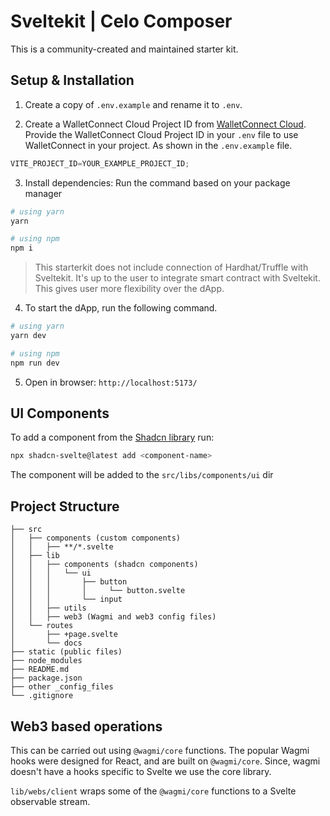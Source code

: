 # Sveltekit | Celo Composer

This is a community-created and maintained starter kit.

## Setup & Installation

1. Create a copy of `.env.example` and rename it to `.env`.

2. Create a WalletConnect Cloud Project ID from [WalletConnect Cloud](https://cloud.walletconnect.com/). Provide the WalletConnect Cloud Project ID in your `.env` file to use WalletConnect in your project. As shown in the `.env.example` file.

```typescript
VITE_PROJECT_ID=YOUR_EXAMPLE_PROJECT_ID;
```

3. Install dependencies: Run  the command based on your package manager

```bash
# using yarn
yarn 

# using npm
npm i
```

> This starterkit does not include connection of Hardhat/Truffle with Sveltekit. It's up to the user to integrate smart contract with Sveltekit. This gives user more flexibility over the dApp.

4. To start the dApp, run the following command.

```bash
# using yarn
yarn dev

# using npm
npm run dev
```

5. Open in browser: `http://localhost:5173/`
## UI Components

To add a component from the [Shadcn library](https://www.shadcn-svelte.com/) run:

```bash
npx shadcn-svelte@latest add <component-name>
```

The component will be added to the `src/libs/components/ui` dir


## Project Structure

```
├── src
│   ├── components (custom components)
│   │   ├── **/*.svelte
│   ├── lib
│   │   ├── components (shadcn components)
│   │   │   └── ui
│   │   │       ├── button
│   │   │       │     └── button.svelte
│   │   │       └── input
│   │   ├── utils
│   │   ├── web3 (Wagmi and web3 config files)
│   └── routes
│       ├── +page.svelte
│       └── docs
├── static (public files)
├── node_modules
├── README.md
├── package.json
├── other _config_files
└── .gitignore

```
## Web3 based operations

This can be carried out using `@wagmi/core` functions. 
The popular Wagmi hooks were designed for React, and are built on `@wagmi/core`. 
Since, wagmi doesn't have a hooks specific to Svelte we use the core library.

`lib/webs/client` wraps some of the `@wagmi/core` functions to a Svelte observable stream.



